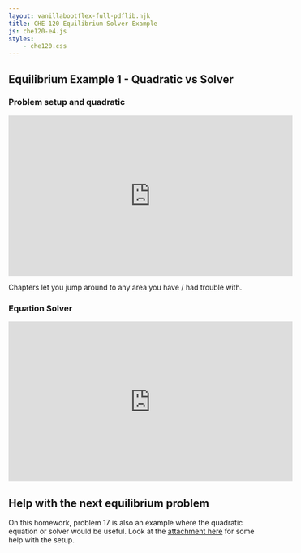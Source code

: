 ```yaml
---
layout: vanillabootflex-full-pdflib.njk
title: CHE 120 Equilibrium Solver Example
js: che120-e4.js
styles:
	- che120.css
---
```


## Equilibrium Example 1 - Quadratic vs Solver



### Problem setup and quadratic

<iframe width="560" height="315" src="https://www.youtube.com/embed/n_gbIUqt7UQ" title="YouTube video player" frameborder="0" allow="accelerometer; autoplay; clipboard-write; encrypted-media; gyroscope; picture-in-picture" allowfullscreen></iframe>

Chapters let you jump around to any area you have / had trouble with.

### Equation Solver

<iframe width="560" height="315" src="https://www.youtube.com/embed/iV2n2xG3z3Y" title="YouTube video player" frameborder="0" allow="accelerometer; autoplay; clipboard-write; encrypted-media; gyroscope; picture-in-picture" allowfullscreen></iframe>



## Help with the next equilibrium problem

On this homework, problem 17 is also an example where the quadratic equation or solver would be useful. Look at the [attachment here](/img/17-aktiv-start.pdf) for some help with the setup.

